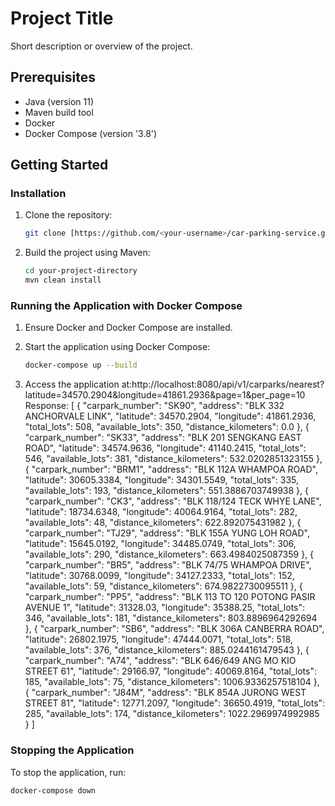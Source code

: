 # Project Title

Short description or overview of the project.

## Prerequisites

- Java (version 11)
- Maven build tool
- Docker 
- Docker Compose (version '3.8')

## Getting Started

### Installation

1. Clone the repository:

    ```bash
    git clone [https://github.com/<your-username>/car-parking-service.git]
    ```

2. Build the project using Maven:

    ```bash
    cd your-project-directory
    mvn clean install
    ```

### Running the Application with Docker Compose

1. Ensure Docker and Docker Compose are installed.

2. Start the application using Docker Compose:

    ```bash
    docker-compose up --build
    ```

3. Access the application at:http://localhost:8080/api/v1/carparks/nearest?latitude=34570.2904&longitude=41861.2936&page=1&per_page=10
   Response:
   [
    {
        "carpark_number": "SK90",
        "address": "BLK 332 ANCHORVALE LINK",
        "latitude": 34570.2904,
        "longitude": 41861.2936,
        "total_lots": 508,
        "available_lots": 350,
        "distance_kilometers": 0.0
    },
    {
        "carpark_number": "SK33",
        "address": "BLK 201 SENGKANG EAST ROAD",
        "latitude": 34574.9636,
        "longitude": 41140.2415,
        "total_lots": 546,
        "available_lots": 381,
        "distance_kilometers": 532.0202851323155
    },
    {
        "carpark_number": "BRM1",
        "address": "BLK 112A WHAMPOA ROAD",
        "latitude": 30605.3384,
        "longitude": 34301.5549,
        "total_lots": 335,
        "available_lots": 193,
        "distance_kilometers": 551.3886703749938
    },
    {
        "carpark_number": "CK3",
        "address": "BLK 118/124 TECK WHYE LANE",
        "latitude": 18734.6348,
        "longitude": 40064.9164,
        "total_lots": 282,
        "available_lots": 48,
        "distance_kilometers": 622.892075431982
    },
    {
        "carpark_number": "TJ29",
        "address": "BLK 155A YUNG LOH ROAD",
        "latitude": 15645.0192,
        "longitude": 34485.0749,
        "total_lots": 306,
        "available_lots": 290,
        "distance_kilometers": 663.4984025087359
    },
    {
        "carpark_number": "BR5",
        "address": "BLK 74/75 WHAMPOA DRIVE",
        "latitude": 30768.0099,
        "longitude": 34127.2333,
        "total_lots": 152,
        "available_lots": 59,
        "distance_kilometers": 674.9822730095511
    },
    {
        "carpark_number": "PP5",
        "address": "BLK 113 TO 120 POTONG PASIR AVENUE 1",
        "latitude": 31328.03,
        "longitude": 35388.25,
        "total_lots": 346,
        "available_lots": 181,
        "distance_kilometers": 803.8896964292694
    },
    {
        "carpark_number": "SB6",
        "address": "BLK 306A CANBERRA ROAD",
        "latitude": 26802.1975,
        "longitude": 47444.0071,
        "total_lots": 518,
        "available_lots": 376,
        "distance_kilometers": 885.0244161479543
    },
    {
        "carpark_number": "A74",
        "address": "BLK 646/649 ANG MO KIO STREET 61",
        "latitude": 29166.97,
        "longitude": 40069.8164,
        "total_lots": 185,
        "available_lots": 75,
        "distance_kilometers": 1006.9336257518104
    },
    {
        "carpark_number": "J84M",
        "address": "BLK 854A JURONG WEST STREET 81",
        "latitude": 12771.2097,
        "longitude": 36650.4919,
        "total_lots": 285,
        "available_lots": 174,
        "distance_kilometers": 1022.2969974992985
    }
]

### Stopping the Application

To stop the application, run:

```bash
docker-compose down

